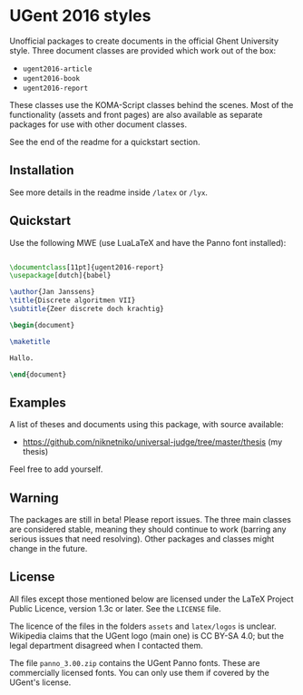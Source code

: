 # UGent 2016 styles

Unofficial packages to create documents in the official Ghent University style.
Three document classes are provided which work out of the box:

- `ugent2016-article`
- `ugent2016-book`
- `ugent2016-report`

These classes use the KOMA-Script classes behind the scenes. Most of the functionality (assets and front pages) are also available as separate packages for use with other document classes.

See the end of the readme for a quickstart section.

## Installation

See more details in the readme inside `/latex` or `/lyx`.

## Quickstart

Use the following MWE (use LuaLaTeX and have the Panno font installed):
```latex

\documentclass[11pt]{ugent2016-report}
\usepackage[dutch]{babel}

\author{Jan Janssens}
\title{Discrete algoritmen VII}
\subtitle{Zeer discrete doch krachtig}

\begin{document}

\maketitle

Hallo.

\end{document}

```

## Examples

A list of theses and documents using this package, with source available:

- https://github.com/niknetniko/universal-judge/tree/master/thesis (my thesis)

Feel free to add yourself.

## Warning

The packages are still in beta! Please report issues. The three main classes are considered stable, meaning they should continue to work (barring any serious issues that need resolving). 
Other packages and classes might change in the future.

## License

All files except those mentioned below are licensed under the LaTeX Project Public Licence, version 1.3c or later. See the `LICENSE` file.

The licence of the files in the folders `assets` and `latex/logos` is unclear. Wikipedia claims that the UGent logo (main one) is CC BY-SA 4.0;
but the legal department disagreed when I contacted them.

The file `panno_3.00.zip` contains the UGent Panno fonts.
These are commercially licensed fonts.
You can only use them if covered by the UGent's license.
